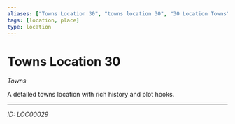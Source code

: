 ```yaml
---
aliases: ["Towns Location 30", "towns location 30", "30 Location Towns"]
tags: [location, place]
type: location
---
```


# Towns Location 30

*Towns*

A detailed towns location with rich history and plot hooks.

---
*ID: LOC00029*